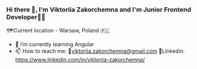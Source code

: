 ### Hi there 👋, I'm Viktoriia Zakorchemna and I'm Junior Frontend Developer👩‍💻
🗺Current location - Warsaw, Poland 🇵🇱

- 🌱 I’m currently learning Angular
- 📫 How to reach me: 
📌viktoriia.zakorchemna@gmail.com
📌Linkedin: https://www.linkedin.com/in/viktoriia-zakorchemna/


